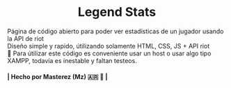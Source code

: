 <h1 align="center">Legend Stats</h1>
Página de código abierto para poder ver estadísticas de un jugador usando la API de riot<br>
Diseño simple y rapido, útilizando solamente HTML, CSS, JS + API riot <br>
🛑 Para útilizar este código es conveniente usar un host o usar algo tipo XAMPP, todavía es inestable y faltan testeos.

<h4 aling="center">| Hecho por Masterez (Mz) 🇦🇷 🧉 |</h4>




